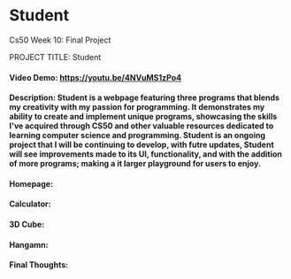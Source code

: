 
# Student
Cs50 Week 10: Final Project

PROJECT TITLE: Student
#### Video Demo:  <https://youtu.be/4NVuMS1zPo4>
#### Description: Student is a webpage featuring three programs that blends my creativity with my passion for programming. It demonstrates my ability to create and implement unique programs, showcasing the skills I've acquired through CS50 and other valuable resources dedicated to learning computer science and programming. Student is an ongoing project that I will be continuing to develop, with futre updates, Student will see improvements made to its UI, functionality, and with the addition of more programs; making a it larger playground for users to enjoy.

#### Homepage:



#### Calculator:




#### 3D Cube:




#### Hangamn:




#### Final Thoughts:
